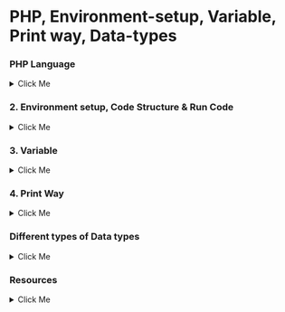 
#  PHP, Environment-setup, Variable, Print way, Data-types
### PHP Language
<details>
  <summary>Click Me</summary>

### 1. PHP Language
* History of php
* How does php work
* Power of php
</details>

### 2. Environment setup, Code Structure & Run Code
<details>
  <summary>Click Me</summary>

### Environment setup, Code Structure & Run Code
* Server setup
* Code syntax & run code 
* How to write Php code in html.
</details>

### 3. Variable
<details>
  <summary>Click Me</summary>

### Variable
* What is Variable?
* Declaration rules of common variables.
* Declaration rules of Constant variables.
* Different between variable & constant.
</details>
 
### 4. Print Way
<details>
  <summary>Click Me</summary>

### Print Way
* Concat string, inverted comma.
* echo, Printf, sprintf
</details>

### Different types of Data types
<details>
  <summary>Click Me</summary>

### Different types of Data types
* Most commonly used scalar (মৌলিক) data types - (String, Integer, float, Boolean)
* Compound (যৌগিক) data types - (Array, Object)
* Null, Resource
</details>

###  Resources
<details>
  <summary>Click Me</summary>
  
<p>Please search by keyword which is given on overview and know more from google. Here is just the w3school link. You can learn more from javatpoint, tutorialspoint etc.</p>
<details>
  <summary>Show More</summary>

### 1. 
* A variable starts with the $ sign, followed by the name of the variable
* A variable name must start with a letter or the underscore character
* A variable name cannot start with a number
* A variable name can only contain alpha-numeric characters and underscores (A-z, 0-9, and _ )
* Variable names are case-sensitive ($age and $AGE are two different variables)
* Ref. Link Variable - https://www.w3schools.com/php/php_variables.asp
### 2. 
* Declaration rules of constant variables:
* define(name, value, case-insensitive)
* name: Specifies the name of the constant
* value: Specifies the value of the constant
* ase-insensitive: Specifies whether the constant name should be case-insensitive. Default is false
* Ref. Link Variable - https://www.w3schools.com/php/php_constants.asp 
### 3. 
* Echo & Print - https://www.c-sharpcorner.com/UploadFile/051e29/types-of-print-function-in-php/
### 4.  
* Data types - https://www.w3schools.com/php/php_datatypes.asp 
</details>